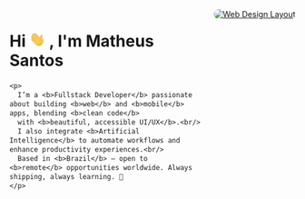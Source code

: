 <div style="display: flex; align-items: flex-start; gap: 20px; flex-wrap: wrap;">

  <!-- Texto -->
  <div style="flex: 1; min-width: 250px;">
    <h1>Hi <img src="https://raw.githubusercontent.com/ABSphreak/ABSphreak/master/gifs/Hi.gif" width="28px"/> , I'm Matheus Santos</h1>

    <p>
      I’m a <b>Fullstack Developer</b> passionate about building <b>web</b> and <b>mobile</b> apps, blending <b>clean code</b> 
      with <b>beautiful, accessible UI/UX</b>.<br/>
      I also integrate <b>Artificial Intelligence</b> to automate workflows and enhance productivity experiences.<br/>
      Based in <b>Brazil</b> — open to <b>remote</b> opportunities worldwide. Always shipping, always learning. 🚀
    </p>
  </div>

  <!-- GIF com animated-image -->
  <animated-image data-catalyst style="flex-shrink: 0; max-width: 300px;">
    <a target="_blank" rel="noopener noreferrer nofollow" href="https://media.discordapp.net/attachments/1396970504631353516/1406195752610431047/Web_Design_Layout.gif">
      <img src="https://media.discordapp.net/attachments/1396970504631353516/1406195752610431047/Web_Design_Layout.gif" style="width:100%; border-radius:10px;" alt="Web Design Layout"/>
    </a>
  </animated-image>

</div>
